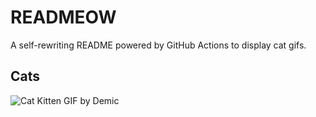 # READMEOW

A self-rewriting README powered by GitHub Actions to display cat gifs.

## Cats

![Cat Kitten GIF by Demic](https://media4.giphy.com/media/3oriO0OEd9QIDdllqo/200.gif?cid=9acd02dagvyjk16mqrzo6lu2wif8ln5a0cx5pqpcsw28eici&ep=v1_gifs_search&rid=200.gif&ct=g)
